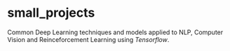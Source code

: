 # small_projects

Common Deep Learning techniques and models applied to NLP, Computer Vision and Reinceforcement Learning using *Tensorflow*.
